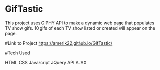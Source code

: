 # GifTastic

This project uses GIPHY API to make a dynamic web page that populates TV show gifs. 10 gifs of each TV show listed or created will appear on the page.

#Link to Project
https://amerik22.github.io/GifTastic/

#Tech Used

HTML
CSS
Javascript
JQuery
API
AJAX